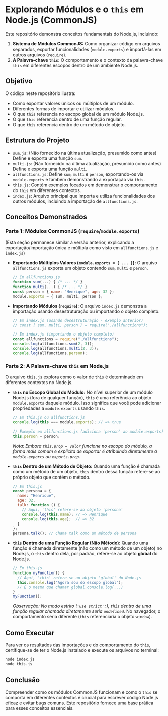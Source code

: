 # Explorando Módulos e o `this` em Node.js (CommonJS)

Este repositório demonstra conceitos fundamentais do Node.js, incluindo:

1.  **Sistema de Módulos CommonJS:** Como organizar código em arquivos separados, exportar funcionalidades (`module.exports`) e importá-las em outros arquivos (`require`).
2.  **A Palavra-chave `this`:** O comportamento e o contexto da palavra-chave `this` em diferentes escopos dentro de um ambiente Node.js.

## Objetivo

O código neste repositório ilustra:

*   Como exportar valores únicos ou múltiplos de um módulo.
*   Diferentes formas de importar e utilizar módulos.
*   O que `this` referencia no escopo global de um módulo Node.js.
*   O que `this` referencia dentro de uma função regular.
*   O que `this` referencia dentro de um método de objeto.

## Estrutura do Projeto

*   `sum.js`: (Não fornecido na última atualização, presumido como antes) Define e exporta uma função `sum`.
*   `multi.js`: (Não fornecido na última atualização, presumido como antes) Define e exporta uma função `multi`.
*   `allfunctions.js`: Define `sum`, `multi` e `person`, exportando-os via `module.exports` e também demonstrando a exportação via `this`.
*   `this.js`: Contém exemplos focados em demonstrar o comportamento do `this` em diferentes contextos.
*   `index.js`: Arquivo principal que importa e utiliza funcionalidades dos outros módulos, incluindo a importação de `allfunctions.js`.

## Conceitos Demonstrados

### Parte 1: Módulos CommonJS (`require`/`module.exports`)

(Esta seção permanece similar à versão anterior, explicando a exportação/importação única e múltipla como visto em `allfunctions.js` e `index.js`)

*   **Exportando Múltiplos Valores (`module.exports = { ... }`):**
    O arquivo `allfunctions.js` exporta um objeto contendo `sum`, `multi` e `person`.
    ```javascript
    // Em allfunctions.js
    function sum(...) { /* ... */ }
    function multi(...) { /* ... */ }
    const person = { name: "Henrique", age: 32 };
    module.exports = { sum, multi, person };
    ```
*   **Importando Módulos (`require`):**
    O arquivo `index.js` demonstra a importação usando desestruturação ou importando o objeto completo.
    ```javascript
    // Em index.js (usando desestruturação - exemplo anterior)
    // const { sum, multi, person } = require("./allfunctions");

    // Em index.js (importando o objeto completo)
    const allfunctions = require("./allfunctions");
    console.log(allfunctions.sum(2, 3));
    console.log(allfunctions.multi(2, 3));
    console.log(allfunctions.person);
    ```

### Parte 2: A Palavra-chave `this` em Node.js

O arquivo `this.js` explora como o valor de `this` é determinado em diferentes contextos no Node.js.

*   **`this` no Escopo Global do Módulo:**
    No nível superior de um módulo Node.js (fora de qualquer função), `this` é uma referência ao objeto `module.exports` daquele módulo. Isso significa que você pode adicionar propriedades a `module.exports` usando `this`.
    ```javascript
    // Em this.js ou allfunctions.js
    console.log(this === module.exports); // => true

    // Exemplo em allfunctions.js (adiciona 'person' ao module.exports)
    this.person = person;
    ```
    *Nota: Embora `this.prop = valor` funcione no escopo do módulo, a forma mais comum e explícita de exportar é atribuindo diretamente a `module.exports` ou `exports.prop`.*

*   **`this` Dentro de um Método de Objeto:**
    Quando uma função é chamada como um método de um objeto, `this` dentro dessa função refere-se ao próprio objeto que contém o método.
    ```javascript
    // Em this.js
    const persona = {
      name: "Henrique",
      age: 32,
      talk: function () {
        // Aqui, 'this' refere-se ao objeto 'persona'
        console.log(this.name); // => Henrique
        console.log(this.age);  // => 32
      }
    };
    persona.talk(); // Chama talk como um método de persona
    ```

*   **`this` Dentro de uma Função Regular (Não Método):**
    Quando uma função é chamada diretamente (não como um método de um objeto) no Node.js, o `this` dentro dela, por padrão, refere-se ao objeto **global** do Node.js.
    ```javascript
    // Em this.js
    function myFunction() {
      // Aqui, 'this' refere-se ao objeto 'global' do Node.js
      this.console.log("Agora sou do escopo global");
      // É o mesmo que chamar global.console.log(...)
    }
    myFunction();
    ```
    *Observação: No modo estrito (`'use strict';`), `this` dentro de uma função regular chamada diretamente seria `undefined`.* No navegador, o comportamento seria diferente (`this` referenciaria o objeto `window`).

## Como Executar

Para ver os resultados das importações e do comportamento do `this`, certifique-se de ter o Node.js instalado e execute os arquivos no terminal:

```bash
node index.js
node this.js
```

## Conclusão

Compreender como os módulos CommonJS funcionam e como o `this` se comporta em diferentes contextos é crucial para escrever código Node.js eficaz e evitar bugs comuns. Este repositório fornece uma base prática para esses conceitos essenciais.

